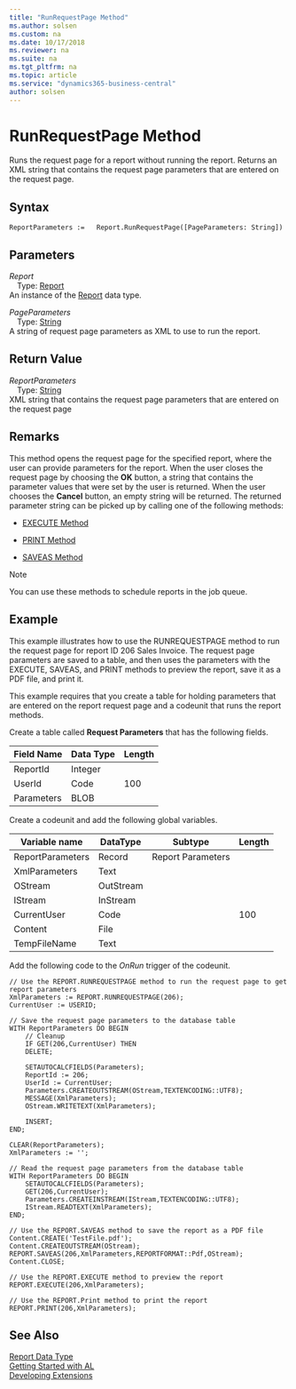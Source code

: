 ```yaml
---
title: "RunRequestPage Method"
ms.author: solsen
ms.custom: na
ms.date: 10/17/2018
ms.reviewer: na
ms.suite: na
ms.tgt_pltfrm: na
ms.topic: article
ms.service: "dynamics365-business-central"
author: solsen
---
```

[//]: # (START>DO_NOT_EDIT)
[//]: # (IMPORTANT:Do not edit any of the content between here and the END>DO_NOT_EDIT.)
[//]: # (Any modifications should be made in the .xml files in the ModernDev repo.)
# RunRequestPage Method
Runs the request page for a report without running the report. Returns an XML string that contains the request page parameters that are entered on the request page.

## Syntax
```
ReportParameters :=   Report.RunRequestPage([PageParameters: String])
```
## Parameters
*Report*  
&emsp;Type: [Report](report-data-type.md)  
An instance of the [Report](report-data-type.md) data type.  

*PageParameters*  
&emsp;Type: [String](../string/string-data-type.md)  
A string of request page parameters as XML to use to run the report.  


## Return Value
*ReportParameters*  
&emsp;Type: [String](../string/string-data-type.md)  
XML string that contains the request page parameters that are entered on the request page  


[//]: # (IMPORTANT: END>DO_NOT_EDIT)

## Remarks  
 This method opens the request page for the specified report, where the user can provide parameters for the report. When the user closes the request page by choosing the **OK** button, a string that contains the parameter values that were set by the user is returned. When the user chooses the **Cancel** button, an empty string will be returned. The returned parameter string can be picked up by calling one of the following methods:  

-   [EXECUTE Method](../../methods/devenv-execute-method.md)  

-   [PRINT Method](../../methods/devenv-print-method.md)  

-   [SAVEAS Method](../../methods/devenv-saveas-method.md)  

> [!NOTE]  
>  You can use these methods to schedule reports in the job queue.  

## Example  
 This example illustrates how to use the RUNREQUESTPAGE method to run the request page for report ID 206 Sales Invoice. The request page parameters are saved to a table, and then uses the parameters with the EXECUTE, SAVEAS, and PRINT methods to preview the report, save it as a PDF file, and print it.  

 This example requires that you create a table for holding parameters that are entered on the report request page and a codeunit that runs the report methods.  

 Create a table called **Request Parameters** that has the following fields.  

|Field Name|Data Type|Length|  
|----------------|---------------|------------|  
|ReportId|Integer||  
|UserId|Code|100|  
|Parameters|BLOB||  

 Create a codeunit and add the following global variables.  

|Variable name|DataType|Subtype|Length|  
|-------------------|--------------|-------------|------------|  
|ReportParameters|Record|Report Parameters||  
|XmlParameters|Text|||  
|OStream|OutStream|||  
|IStream|InStream|||  
|CurrentUser|Code||100|  
|Content|File|||  
|TempFileName|Text|||  

 Add the following code to the *OnRun* trigger of the codeunit.  

```  
// Use the REPORT.RUNREQUESTPAGE method to run the request page to get report parameters  
XmlParameters := REPORT.RUNREQUESTPAGE(206);  
CurrentUser := USERID;  

// Save the request page parameters to the database table  
WITH ReportParameters DO BEGIN  
    // Cleanup  
    IF GET(206,CurrentUser) THEN  
    DELETE;  

    SETAUTOCALCFIELDS(Parameters);  
    ReportId := 206;  
    UserId := CurrentUser;  
    Parameters.CREATEOUTSTREAM(OStream,TEXTENCODING::UTF8);  
    MESSAGE(XmlParameters);  
    OStream.WRITETEXT(XmlParameters);  

    INSERT;  
END;  

CLEAR(ReportParameters);  
XmlParameters := '';  

// Read the request page parameters from the database table  
WITH ReportParameters DO BEGIN  
    SETAUTOCALCFIELDS(Parameters);  
    GET(206,CurrentUser);  
    Parameters.CREATEINSTREAM(IStream,TEXTENCODING::UTF8);  
    IStream.READTEXT(XmlParameters);  
END;  

// Use the REPORT.SAVEAS method to save the report as a PDF file  
Content.CREATE('TestFile.pdf');  
Content.CREATEOUTSTREAM(OStream);  
REPORT.SAVEAS(206,XmlParameters,REPORTFORMAT::Pdf,OStream);  
Content.CLOSE;  

// Use the REPORT.EXECUTE method to preview the report  
REPORT.EXECUTE(206,XmlParameters);  

// Use the REPORT.Print method to print the report  
REPORT.PRINT(206,XmlParameters);  

```  


## See Also
[Report Data Type](report-data-type.md)  
[Getting Started with AL](../../devenv-get-started.md)  
[Developing Extensions](../../devenv-dev-overview.md)